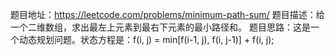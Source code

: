 题目地址：https://leetcode.com/problems/minimum-path-sum/
题目描述：给一个二维数组，求出最左上元素到最右下元素的最小路径和。
题目思路：这是一个动态规划问题。状态方程是：f(i, j) = min[f(i-1, j), f(i, j-1)] + f(i, j);

